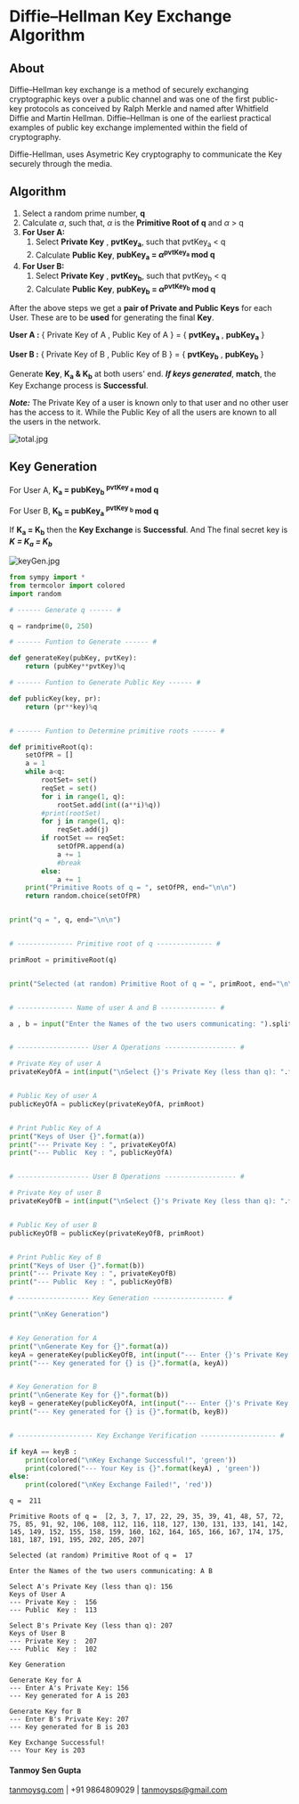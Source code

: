 # Diffie–Hellman Key Exchange Algorithm

## About 
Diffie–Hellman key exchange is a method of securely exchanging cryptographic keys over a public channel and was one of the first public-key protocols as conceived by Ralph Merkle and named after Whitfield Diffie and Martin Hellman. Diffie–Hellman is one of the earliest practical examples of public key exchange implemented within the field of cryptography.

Diffie-Hellman, uses Asymetric Key cryptography to communicate the Key securely through the media.

## Algorithm

1. Select a random prime number, **q**
2. Calculate $\alpha$, such that, $\alpha$ is the **Primitive Root of q** and $\alpha$ > q
3. **For User A:**
    1. Select **Private Key** , **pvtKey<sub>a</sub>**, such that pvtKey<sub>a</sub> < q
    2. Calculate **Public Key**, **pubKey<sub>a</sub> = $\alpha$<sup>pvtKey<sub>a</sub></sup> mod q**
4. **For User B:**
    1. Select **Private Key** , **pvtKey<sub>b</sub>**, such that pvtKey<sub>b</sub> < q
    2. Calculate **Public Key**, **pubKey<sub>b</sub> = $\alpha$<sup>pvtKey<sub>b</sub></sup> mod q**

After the above steps we get a **pair of Private and Public Keys** for each User. These are to be **used** for generating the final **Key**.


**User A :** { Private Key of A , Public Key of A } = { **pvtKey<sub>a</sub>** , **pubKey<sub>a</sub>**  }

**User B :** { Private Key of B , Public Key of B } = { **pvtKey<sub>b</sub>** , **pubKey<sub>b</sub>**  }

Generate **Key**, **K<sub>a</sub> & K<sub>b</sub>**  at both users' end. ***If keys generated***, **match**, the Key Exchange process is **Successful**.

***Note:*** The Private Key of a user is known only to that user and no other user has the access to it. While the Public Key of all the users are known to all the users in the network.

![total.jpg](attachment:total.jpg)

## Key Generation

For User A, **K<sub>a</sub> = pubKey<sub>b</sub> <sup>pvtKey <sub>a</sub> </sup> mod q**


For User B, **K<sub>b</sub> = pubKey<sub>a</sub> <sup>pvtKey <sub>b</sub> </sup> mod q**


If **K<sub>a</sub> = K<sub>b</sub>** then the **Key Exchange** is **Successful**. And The final secret key is ***K = K<sub>a</sub> = K<sub>b</sub>***

![keyGen.jpg](attachment:keyGen.jpg)


```python
from sympy import *
from termcolor import colored
import random

# ------ Generate q ------ #

q = randprime(0, 250)

# ------ Funtion to Generate ------ #

def generateKey(pubKey, pvtKey):
    return (pubKey**pvtKey)%q

# ------ Funtion to Generate Public Key ------ #

def publicKey(key, pr):
    return (pr**key)%q


# ------ Funtion to Determine primitive roots ------ #

def primitiveRoot(q):
    setOfPR = []
    a = 1
    while a<q:
        rootSet= set()
        reqSet = set()
        for i in range(1, q):
            rootSet.add(int((a**i)%q))
        #print(rootSet)
        for j in range(1, q):
            reqSet.add(j)
        if rootSet == reqSet:
            setOfPR.append(a)
            a += 1
            #break
        else:
            a += 1
    print("Primitive Roots of q = ", setOfPR, end="\n\n")
    return random.choice(setOfPR)


print("q = ", q, end="\n\n")


# -------------- Primitive root of q -------------- #

primRoot = primitiveRoot(q)


print("Selected (at random) Primitive Root of q = ", primRoot, end="\n\n")  


# -------------- Name of user A and B -------------- #

a , b = input("Enter the Names of the two users communicating: ").split(" ") 


# ------------------ User A Operations ------------------ #

# Private Key of user A
privateKeyOfA = int(input("\nSelect {}'s Private Key (less than q): ".format(a)))


# Public Key of user A
publicKeyOfA = publicKey(privateKeyOfA, primRoot)


# Print Public Key of A
print("Keys of User {}".format(a))
print("--- Private Key : ", privateKeyOfA)
print("--- Public  Key : ", publicKeyOfA)


# ------------------ User B Operations ------------------ #

# Private Key of user B
privateKeyOfB = int(input("\nSelect {}'s Private Key (less than q): ".format(b)))


# Public Key of user B
publicKeyOfB = publicKey(privateKeyOfB, primRoot)


# Print Public Key of B
print("Keys of User {}".format(b))
print("--- Private Key : ", privateKeyOfB)
print("--- Public  Key : ", publicKeyOfB)

# ------------------ Key Generation ------------------ #

print("\nKey Generation")


# Key Generation for A
print("\nGenerate Key for {}".format(a))
keyA = generateKey(publicKeyOfB, int(input("--- Enter {}'s Private Key: ".format(a))))
print("--- Key generated for {} is {}".format(a, keyA))


# Key Generation for B
print("\nGenerate Key for {}".format(b))
keyB = generateKey(publicKeyOfA, int(input("--- Enter {}'s Private Key: ".format(b))))
print("--- Key generated for {} is {}".format(b, keyB))


# ------------------- Key Exchange Verification ------------------- #

if keyA == keyB :
    print(colored("\nKey Exchange Successful!", 'green'))
    print(colored("--- Your Key is {}".format(keyA) , 'green'))
else:
    print(colored("\nKey Exchange Failed!", 'red'))
```

    q =  211
    
    Primitive Roots of q =  [2, 3, 7, 17, 22, 29, 35, 39, 41, 48, 57, 72, 75, 85, 91, 92, 106, 108, 112, 116, 118, 127, 130, 131, 133, 141, 142, 145, 149, 152, 155, 158, 159, 160, 162, 164, 165, 166, 167, 174, 175, 181, 187, 191, 195, 202, 205, 207]
    
    Selected (at random) Primitive Root of q =  17
    
    Enter the Names of the two users communicating: A B
    
    Select A's Private Key (less than q): 156
    Keys of User A
    --- Private Key :  156
    --- Public  Key :  113
    
    Select B's Private Key (less than q): 207
    Keys of User B
    --- Private Key :  207
    --- Public  Key :  102
    
    Key Generation
    
    Generate Key for A
    --- Enter A's Private Key: 156
    --- Key generated for A is 203
    
    Generate Key for B
    --- Enter B's Private Key: 207
    --- Key generated for B is 203
   
    Key Exchange Successful!
    --- Your Key is 203
    

#### Tanmoy Sen Gupta
[tanmoysg.com](http://tanmoysg.com) | +91 9864809029 | tanmoysps@gmail.com
